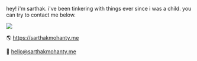 hey! i'm sarthak. i've been tinkering with things ever since i was a child. you can try to contact me below.

![](https://komarev.com/ghpvc/?username=sarthaktexas&color=blueviolet)

🌎 https://sarthakmohanty.me

📨 [hello@sarthakmohanty.me](mailto:hello@sarthakmohanty.me)
